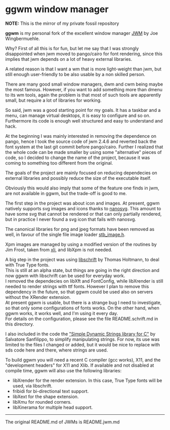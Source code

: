 ggwm window manager
==============================================================================
**NOTE:** This is the mirror of my private fossil repository

**ggwm** is my personal fork of the excellent window manager [JWM](https://github.com/joewing/jwm) by Joe Wingbermuehle.

Why? First of all this is for fun, but let me say that I was strongly disappointed when jwm moved to pango/cairo for font rendering, since this implies that jwm depends on a lot of heavy external libraries.

A related reason is that I want a wm that is more light-weight than jwm, but still enough user-friendly to be also usable by a non skilled person.

There are many good small window managers, dwm and cwm being maybe the most famous. However, if you want to add something more than dmenu to its wm tools, again the problem is that most of such tools are apparently small, but require a lot of libraries for working.
 
So said, jwm was a good starting point for my goals. It has a taskbar and a menu, can manage virtual desktops, it is easy to configure and so on. Furthermore its code is enough well structured and easy to understand and hack.

At the beginning I was mainly interested in removing the dependence on pango, hence I took the source code of jwm 2.4.6 and reverted back the font system at the last git commit before pango/cairo. Further I realized that the whole code can be made smaller by using some "alternative" pieces of code, so I decided to change the name of the project, because it was coming to something too different from the original.

The goals of the project are mainly focused on reducing dependecies on external libraries and possibly reduce the size of the executable itself. 

Obviously this would also imply that some of the feature one finds in jwm, are not available in ggwm, but the trade-off is good to me.

The first step in the project was about icon and images. At present, ggwm natively supports svg images and icons thanks to [nanosvg](https://github.com/memononen/nanosvg). This amount to have some svg that cannot be rendered or that can only partially rendered, but in practice I never found a svg icon that fails with nanosvg. 

The canonical libraries for png and jpeg formats have been removed as well, in favour of the single file
 image loader [stb_image.h](https://github.com/nothings/stb/blob/master/stb_image.h).

Xpm images are managed by using a modified version of the routines by Jim Frost, taken from [xli](https://github.com/openSUSE/xli), and libXpm is not needed.

A big step in the project was using [libschrift](https://github.com/tomolt/libschrift) by Thomas Holtmann, to deal with True Type fonts.  
This is still at an alpha state, but things are going in the right direction and now ggwm with libschrift can be used for everyday work.  
I removed the dependecies on libXft and FontConfig, while libXrender is still needed to render strings with ttf fonts.
However  I plan to remove this dependency in the future, so that ggwm could be used also on servers without the XRender extension.   
At present ggwm is usable, but there is a strange bug I need to investigate, so that only some configurations of fonts works. On the other hand, when ggwm works, it works well, and I'm using it every day.   
For details on the configuration, please see the file README.schrift.md in this directory.

I also included in the code the ["Simple Dynamic Strings library for C"](https://github.com/antirez/sds) by Salvatore Sanfilippo, to simplify manipulating strings. For now, its use was limited to the files I changed or added, but it would be nice to replace with sds code here and there, where strings are used.

To build ggwm you will need a recent C compiler (gcc works), X11, and the
"development headers" for X11 and Xlib.
If available and not disabled at compile time, ggwm  will also use
the following libraries:

 - libXrender for the render extension. In this case, True Type fonts will be used, via libschrift.
 - fribidi for bi-directional text support.
 - libXext for the shape extension.
 - libXmu for rounded corners.
 - libXinerama for multiple head support.


------------------------------------------------------------------------------
The original README.md of JWMs is README.jwm.md
